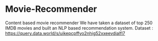 # Movie-Recommender
Content based movie recommender
We have taken a dataset of top 250 IMDB movies and built an NLP based recommendation system.
Dataset : https://query.data.world/s/uikepcpffyo2nhig52xxeevdialfl7
